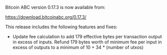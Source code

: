 Bitcoin ABC version 0.17.3 is now available from:

  <https://download.bitcoinabc.org/0.17.3/>

This release includes the following features and fixes:
 - Update fee calculation to add 179 effective bytes per transaction output in excess of inputs.
   Refund 179 bytes worth of minimum fee per input in excess of outputs to a minimum of
   10 + 34 * (number of utxos)
